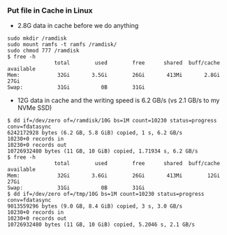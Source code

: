 ### Put file in Cache in Linux
* 2.8G data in cache before we do anything
```shell
sudo mkdir /ramdisk
sudo mount ramfs -t ramfs /ramdisk/
sudo chmod 777 /ramdisk
$ free -h
               total        used        free      shared  buff/cache   available
Mem:            32Gi       3.5Gi        26Gi       413Mi       2.8Gi        27Gi
Swap:           31Gi          0B        31Gi
```
* 12G data in cache and the writing speed is 6.2 GB/s (vs 2.1 GB/s to my NVMe SSD)
```
$ dd if=/dev/zero of=/ramdisk/10G bs=1M count=10230 status=progress conv=fdatasync
6242172928 bytes (6.2 GB, 5.8 GiB) copied, 1 s, 6.2 GB/s
10230+0 records in
10230+0 records out
10726932480 bytes (11 GB, 10 GiB) copied, 1.71934 s, 6.2 GB/s
$ free -h
               total        used        free      shared  buff/cache   available
Mem:            32Gi       3.6Gi        26Gi       413Mi        12Gi        27Gi
Swap:           31Gi          0B        31Gi
$ dd if=/dev/zero of=/tmp/10G bs=1M count=10230 status=progress conv=fdatasync
9013559296 bytes (9.0 GB, 8.4 GiB) copied, 3 s, 3.0 GB/s
10230+0 records in
10230+0 records out
10726932480 bytes (11 GB, 10 GiB) copied, 5.2046 s, 2.1 GB/s
```
